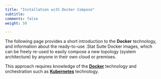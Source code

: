 ```yaml
---
title: "Installation with Docker Compose"
subtitle: 
comments: false
weight: 50

---
```


The following page provides a short introduction to the **Docker** technology, and information about the ready-to-use .Stat Suite Docker images, which can be freely re-used to easily compose a new topology (system architecture) by anyone in their own cloud or premises.  

This approach requires knowledge of the **[Docker](https://docs.docker.com/install/overview/)** technology and orchestration such as **[Kubernetes](https://kubernetes.io/docs/home/)** technology.